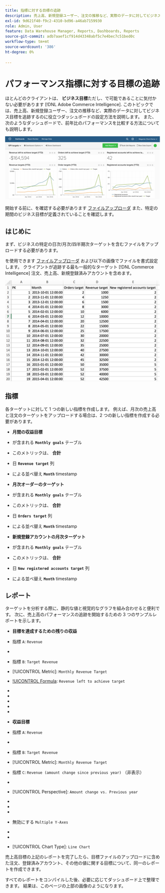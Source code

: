 ```yaml
---
title: 指標に対する目標の追跡
description: 売上高、新規登録ユーザー、注文の推移など、実際のデータに対してビジネス目標を追跡するのに役立つダッシュボードの設定方法を説明します。
exl-id: 9d621f40-f9c2-4310-bd96-a46ab7159930
role: Admin, User
feature: Data Warehouse Manager, Reports, Dashboards, Reports
source-git-commit: adb7aaef1cf914d43348abf5c7e4bec7c51bed0c
workflow-type: tm+mt
source-wordcount: '386'
ht-degree: 0%

---
```


# パフォーマンス指標に対する目標の追跡

ほとんどのクライアントは、 **ビジネス目標**&#x200B;ただし、で可能であることに気付かない必要があります [!DNL Adobe Commerce Intelligence]. このトピックでは、売上高、新規登録ユーザー、注文の推移など、実際のデータに対してビジネス目標を追跡するのに役立つダッシュボードの設定方法を説明します。 また、次のようなダッシュボードで、前年比のパフォーマンスを比較する方法についても説明します。

![](../../assets/Goals-_dashboard_2.png)

開始する前に、を確認する必要があります [ファイルアップローダ](../importing-data/connecting-data/using-file-uploader.md) また、特定の期間のビジネス目標が定義されていることを確認します。

## はじめに

まず、ビジネスの特定の日次/月次/四半期次ターゲットを含むファイルをアップロードする必要があります。

を使用できます [ファイルアップローダ](../importing-data/connecting-data/using-file-uploader.md) および以下の画像でファイルを書式設定します。 クライアントが追跡する最も一般的なターゲット [!DNL Commerce Intelligence] 注文、売上高、新規登録済みアカウントを含めます。

![](../../assets/Goals-_Excel.png)

## 指標

各ターゲットに対して 1 つの新しい指標を作成します。 例えば、月次の売上高と注文のターゲットをアップロードする場合は、2 つの新しい指標を作成する必要があります。

* **月間の収益目標**
* が含まれる **`Monthly goals`** テーブル
* このメトリックは、 **合計**
* 日 **`Revenue target`** 列
* による並べ替え **`Month`** timestamp

* **月次オーダーのターゲット**
* が含まれる **`Monthly goals`** テーブル
* このメトリックは、 **合計**
* 日 **`Orders target`** 列
* による並べ替え **`Month`** timestamp

* **新規登録アカウントの月次ターゲット**
* が含まれる **`Monthly goals`** テーブル
* このメトリックは、 **合計**
* 日 **`New registered accounts target`** 列
* による並べ替え **`Month`** timestamp

## レポート

ターゲットを分析する際に、静的な値と視覚的なグラフを組み合わせると便利です。 次に、売上高のパフォーマンスの追跡を開始するための 3 つのサンプルレポートを示します。

* **目標を達成するための残りの収益**
* 指標 `A`: `Revenue`
* 
  [!UICONTROL 指標]: `Revenue`

* 指標 `B`: `Target Revenue`
* [!UICONTROL Metric]: `Monthly Revenue Target`

* [!UICONTROL Formula]: `Revenue left to achieve target`
* 
  [!UICONTROL 数式]: `(B-A)`
* 
  [!UICONTROL Format]: `Number`

* [!UICONTROL Time period]:（必要な関連期間）
* 
  [!UICONTROL Interval]: `Month`
* 
  [!UICONTROL グラフ タイプ]: `Scalar`

* **収益目標**
* 指標 `A`: `Revenue`
* 
  [!UICONTROL 指標]: `Revenue`

* 指標 `B`: `Target Revenue`
* [!UICONTROL Metric]: `Monthly Revenue Target`

* 指標 `C`: `Revenue (amount change since previous year)` （非表示）
* 
  [!UICONTROL 指標]: `Revenue`
* [!UICONTROL Perspective]: `Amount change vs. Previous year`

* [!UICONTROL Formula]: （昨年今月）
* 
  [!UICONTROL 数式]: `(A-C)`
* 
  [!UICONTROL Format]: `Currency`

* 無効にする `Multiple Y-Axes`
* [!UICONTROL Time period]:（必要な関連期間）*
* 
  [!UICONTROL Interval]: `Month`
* [!UICONTROL Chart Type]: `Line Chart`

売上高目標の上記のレポートを完了したら、目標ファイルのアップロードに含めた注文、登録済みアカウント、その他の値に関する目標について、同一のレポートを作成できます。

すべてのレポートをコンパイルした後、必要に応じてダッシュボード上で整理できます。 結果は、このページの上部の画像のようになります。
